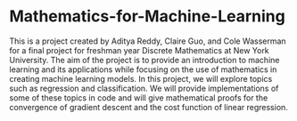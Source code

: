 # Mathematics-for-Machine-Learning
This is a project created by Aditya Reddy, Claire Guo, and Cole Wasserman for a final project for freshman year Discrete Mathematics at New York University.
The aim of the project is to provide an introduction to machine learning and its applications while focusing on the use of mathematics in
creating machine learning models. In this project, we will explore topics such as regression and classification.
We will provide implementations of some of these topics in code and will give mathematical proofs for the convergence of gradient descent and 
the cost function of linear regression.
